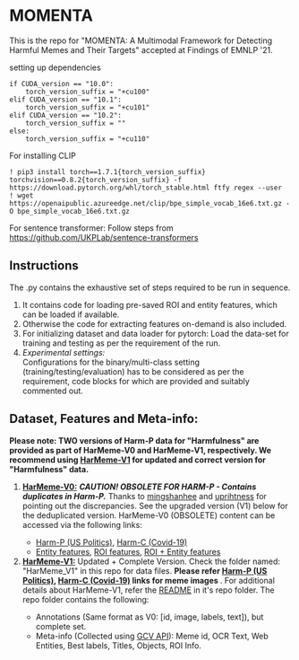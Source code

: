 # MOMENTA

This is the repo for "MOMENTA: A Multimodal Framework for Detecting Harmful Memes and Their Targets" accepted at Findings of EMNLP '21.

setting up dependencies
```
if CUDA_version == "10.0":
    torch_version_suffix = "+cu100"    
elif CUDA_version == "10.1":
    torch_version_suffix = "+cu101"    
elif CUDA_version == "10.2":
    torch_version_suffix = ""    
else:
    torch_version_suffix = "+cu110"
```
For installing CLIP
```
! pip3 install torch==1.7.1{torch_version_suffix} torchvision==0.8.2{torch_version_suffix} -f https://download.pytorch.org/whl/torch_stable.html ftfy regex --user
! wget https://openaipublic.azureedge.net/clip/bpe_simple_vocab_16e6.txt.gz -O bpe_simple_vocab_16e6.txt.gz
```
For sentence transformer: Follow steps from https://github.com/UKPLab/sentence-transformers


## Instructions
The .py contains the exhaustive set of steps required to be run in sequence.
<br>
<!-- _Pl Note: A sample only 50 total data samples are linked as part of this repo._ -->
<ol>
    <li>It contains code for loading pre-saved ROI and entity features, which can be loaded if available.</li>
    <li>Otherwise the code for extracting features on-demand is also included.</li>
    <li>For initializing dataset and data loader for pytorch: Load the data-set for training and testing as per the requirement of the run.</li>
    <li><i>Experimental settings:</i><br>
Configurations for the binary/multi-class setting (training/testing/evaluation) has to be considered as per the requirement, code blocks for which are provided and suitably commented out.</li>
</ol>

## Dataset, Features and Meta-info:<br>

<!-- Datasets (Sample) <br>
Harm-P: https://drive.google.com/file/d/10Otu_cAZSX1tXMh2puqUl5dqLRAxr3ui/view?usp=sharing <br>
Harm-C: https://drive.google.com/file/d/1X_Ty1DsuV2hD3naiKeih5bMvRIyCuNxy/view?usp=sharing -->

<!-- Complete dataset links to be released upon approval -->

<strong>Please note: TWO versions of Harm-P data for "Harmfulness" are provided as part of HarMeme-V0 and HarMeme-V1, respectively. We recommend using <a href="https://github.com/LCS2-IIITD/MOMENTA/tree/main/HarMeme_V1">HarMeme-V1</a> for updated and correct version for "Harmfulness" data.</strong> 

<ol>
    <li><strong><u>HarMeme-V0:</u></strong> <strong><i>CAUTION! OBSOLETE FOR HARM-P - Contains duplicates in Harm-P.</i></strong> Thanks to <a href="https://github.com/mingshanhee">mingshanhee</a> and <a href="https://github.com/uprihtness">uprihtness</a> for pointing out the discrepancies. See the upgraded version (V1) below for the deduplicated version. HarMeme-V0 (OBSOLETE) content can be accessed via the following links:</li>
<ul>
<li><a href="https://drive.google.com/file/d/1fw850yxKNqzpRpQKH88D13yfrwX1MLde/view?usp=sharing">Harm-P (US Politics)</a>, <a href="https://drive.google.com/file/d/1dxMrnyXcED-85HCcQiA_d5rr8acwl6lp/view?usp=sharing">Harm-C (Covid-19)</a></li>
<li><a href="https://drive.google.com/file/d/1KBltp_97CJIOcrxln9VbDfoKxbVQKcVN/view?usp=sharing">Entity features</a>, <a href="https://drive.google.com/file/d/1KRAJcTme4tmbuNXLQ72NTfnQf3x2YQT_/view?usp=sharing">ROI features</a>, <a href="https://drive.google.com/file/d/1xeviXtHE46md3usybEO2FIAcRkBmXZN7/view?usp=sharing">ROI + Entity features</a></li>
</ul>
    <li><strong><u>HarMeme-V1:</u></strong> Updated + Complete Version. Check the folder named: "HarMeme_V1" in this repo for data files. <strong>Please refer <a href="https://drive.google.com/file/d/1fw850yxKNqzpRpQKH88D13yfrwX1MLde/view?usp=sharing">Harm-P (US Politics)</a>, <a href="https://drive.google.com/file/d/1dxMrnyXcED-85HCcQiA_d5rr8acwl6lp/view?usp=sharing">Harm-C (Covid-19)</a> links for meme images </strong>. For additional details about HarMeme-V1, refer the <a href="https://github.com/LCS2-IIITD/MOMENTA/blob/main/HarMeme_V1/README.md">README</a> in it's repo folder. The repo folder contains the following:</li>
    <ul>
        <li>Annotations (Same format as V0: [id, image, labels, text]), but complete set.</li>
        <li>Meta-info (Collected using <a href="https://cloud.google.com/vision?hl=en">GCV API</a>): Meme id, OCR Text, Web Entities, Best labels, Titles, Objects, ROI Info.</li>
    </ul>
</ol>    

